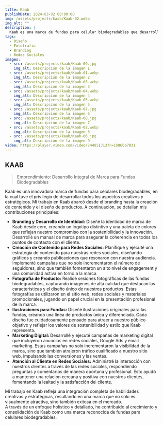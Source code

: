 ```yaml
---
title: Kaab
publishDate: 2024-03-02 00:00:00
img: /assets/projects/kaab/Kaab-02.webp
img_alt: ""
description: |
  Kaab es una marca de fundas para celular biodegradables que desarrollé desde el Branding, creación de contenido, página web, hasta las ilustraciones de las fundas.
tags:
  - Diseño
  - Fotofrafia
  - Branding
  - Redes Sociales
images:
  - src: /assets/projects/kaab/Kaab-09.jpg
    img_alt: Descripción de la imagen 1
  - src: /assets/projects/kaab/Kaab-01.webp
    img_alt: Descripción de la imagen 2
  - src: /assets/projects/kaab/Kaab-03.webp
    img_alt: Descripción de la imagen 3
  - src: /assets/projects/kaab/Kaab-04.webp
    img_alt: Descripción de la imagen 4
  - src: /assets/projects/kaab/Kaab-05.webp
    img_alt: Descripción de la imagen 5
  - src: /assets/projects/kaab/Kaab-07.jpg
    img_alt: Descripción de la imagen 6
  - src: /assets/projects/kaab/Kaab-08.jpg
    img_alt: Descripción de la imagen 7
  - src: /assets/projects/kaab/Kaab-02.webp
    img_alt: Descripción de la imagen 8
  - src: /assets/projects/kaab/Kaab-06.jpg
    img_alt: Descripción de la imagen 9
video: https://player.vimeo.com/video/744851313?h=1b866b7831
---
```


## KAAB

> Emprendimiento: Desarrollo Integral de Marca para Fundas Biodegradables

Kaab es una innovadora marca de fundas para celulares biodegradables, en la cual tuve el privilegio de desarrollar todos los aspectos creativos y estratégicos. Mi trabajo en Kaab abarcó desde el branding hasta la creación de contenido y el diseño de productos. A continuación, se detallan mis contribuciones principales:

- **Branding y Desarrollo de Identidad:** Diseñé la identidad de marca de Kaab desde cero, creando un logotipo distintivo y una paleta de colores que reflejan nuestro compromiso con la sostenibilidad y la innovación. Desarrollé un manual de marca para asegurar la coherencia en todos los puntos de contacto con el cliente.
- **Creación de Contenido para Redes Sociales:** Planifiqué y ejecuté una estrategia de contenido para nuestras redes sociales, diseñando gráficos y creando publicaciones que resonaron con nuestra audiencia. Implementé campañas que no solo incrementaron el número de seguidores, sino que también fomentaron un alto nivel de engagement y una comunidad activa en torno a la marca.
- **Fotografía de Producto:** Realicé sesiones fotográficas de las fundas biodegradables, capturando imágenes de alta calidad que destacan las características y el diseño único de nuestros productos. Estas fotografías se utilizaron en el sitio web, redes sociales y materiales promocionales, jugando un papel crucial en la presentación profesional de la marca.
- **Ilustraciones para Fundas:** Diseñé ilustraciones originales para las fundas, creando una línea de productos única y diferenciada. Cada diseño fue cuidadosamente pensado para atraer a nuestro público objetivo y reflejar los valores de sostenibilidad y estilo que Kaab representa.
- **Marketing Digital:** Desarrollé y ejecuté campañas de marketing digital que incluyeron anuncios en redes sociales, Google Ads y email marketing. Estas campañas no solo incrementaron la visibilidad de la marca, sino que también atrajeron tráfico cualificado a nuestro sitio web, impulsando las conversiones y las ventas.
- **Atención al Cliente en Redes Sociales:** Administré la interacción con nuestros clientes a través de las redes sociales, respondiendo preguntas y comentarios de manera oportuna y profesional. Esto ayudó a mantener una relación cercana y positiva con nuestros clientes, fomentando la lealtad y la satisfacción del cliente.

Mi trabajo en Kaab refleja una integración completa de habilidades creativas y estratégicas, resultando en una marca que no solo es visualmente atractiva, sino también exitosa en el mercado.<br>A través de un enfoque holístico y detallado, he contribuido al crecimiento y consolidación de Kaab como una marca reconocida de fundas para celulares biodegradables.


